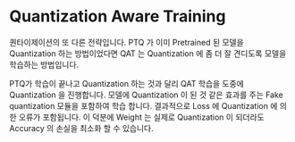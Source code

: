 # Quantization Aware Training

퀀타이제이션의 또 다른 전략입니다.
PTQ 가 이미 Pretrained 된 모델을 Quantization 하는 방법이었다면 QAT 는 Quantization 에 좀 더 잘 견디도록 모델을 학습하는 방법입니다. 

PTQ가 학습이 끝나고 Quantization 하는 것과 달리 QAT 학습을 도중에 Quantization 을 진행합니다.
모델에 Quantization 이 된 것 같은 효과를 주는 Fake quantization 모듈을 포함하여 학습 합니다.
결과적으로 Loss 에 Quantization 에 의한 오류가 포함됩니다. 
이 덕분에 Weight 는 실제로 Quantization 이 되더라도 Accuracy 의 손실을 최소화 할 수 있습니다.